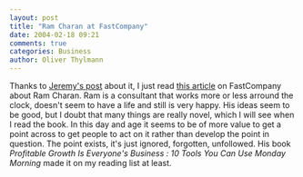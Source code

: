 ```yaml
---
layout: post
title: "Ram Charan at FastCompany"
date: 2004-02-18 09:21
comments: true
categories: Business
author: Oliver Thylmann
---
```



Thanks to [Jeremy's post](http://www.ensight.org/archives/2004/02/17/my_new_favourite_man.html) about it, I just read [this article](http://www.fastcompany.com/magazine/79/ram.html)  on FastCompany about Ram Charan. Ram is a consultant that works more or less arround the clock, doesn't seem to have a life and still is very happy. His ideas seem to be good, but I doubt that many things are really novel, which I will see when I read the book. In this day and age it seems to be of more value to get a point across to get people to act on it rather than develop the point in question. The point exists, it's just ignored, forgotten, unfollowed. His book *Profitable Growth Is Everyone's Business : 10 Tools You Can Use Monday Morning* made it on my reading list at least.

